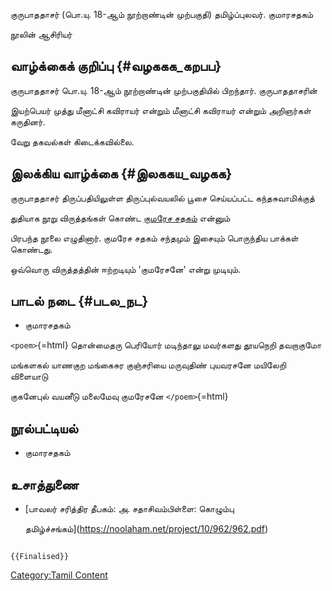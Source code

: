 குருபாததாசர் (பொ.யு. 18-ஆம் நூற்றாண்டின் முற்பகுதி) தமிழ்ப்புலவர். குமாரசதகம்
நூலின் ஆசிரியர்

## வாழ்க்கைக் குறிப்பு {#வழககக_கறபப}

குருபாததாசர் பொ.யு. 18-ஆம் நூற்றாண்டின் முற்பகுதியில் பிறந்தார். குருபாததாசரின்
இயற்பெயர் முத்து மீனாட்சி கவிராயர் என்றும் மீனாட்சி கவிராயர் என்றும் அறிஞர்கள் கருதினர்.
வேறு தகவல்கள் கிடைக்கவில்லை.

## இலக்கிய வாழ்க்கை {#இலககய_வழகக}

குருபாததாசர் திருப்பதியிலுள்ள திருப்புல்வயலில் பூசை செய்யப்பட்ட கந்தசுவாமிக்குத்
துதியாக நூறு விருத்தங்கள் கொண்ட [குமரேச சதகம்](குமரேச_சதகம் "wikilink") என்னும்
பிரபந்த நூலை எழுதினார். குமரேச சதகம் சந்தமும் இசையும் பொருந்திய பாக்கள் கொண்டது.
ஒவ்வொரு விருத்தத்தின் ஈற்றடியும் \'குமரேசனே\' என்று முடியும்.

## பாடல் நடை {#படல_நட}

-   குமாரசதகம்

`<poem>`{=html} தொன்மைதரு பெரியோர் மடிந்தாலு மவர்களது தூயநெறி தவறாகுமோ
மங்களகல் யாணகுற மங்கைசுர குஞ்சரியை மருவுதிண் புயவரசனே மயிலேறி விளையாடு
குகனேபுல் வயனீடு மலைமேவு குமரேசனே `</poem>`{=html}

## நூல்பட்டியல்

-   குமாரசதகம்

## உசாத்துணை

-   [பாவலர் சரித்திர தீபகம்: அ. சதாசிவம்பிள்ளை: கொழும்பு
    தமிழ்ச்சங்கம்](https://noolaham.net/project/10/962/962.pdf)

```{=mediawiki}
{{Finalised}}
```
[Category:Tamil Content](Category:Tamil_Content "wikilink")
